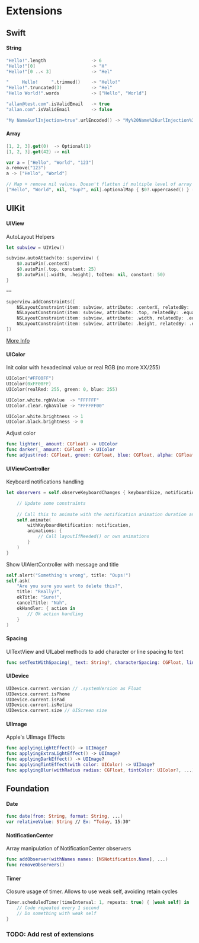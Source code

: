 
# Extensions

## Swift

#### String

```swift
"Hello!".length                 -> 6
"Hello!"[0]                     -> "H"
"Hello!"[0 ..< 3]               -> "Hel"

"     Hello!     ".trimmed()    -> "Hello!"
"Hello!".truncated(3)           -> "Hel"
"Hello World!".words            -> ["Hello", "World"]

"allan@test.com".isValidEmail   -> true
"allan.com".isValidEmail        -> false

"My Name&urlInjection=true".urlEncoded() -> "My%20Name%26urlInjection%3Dtrue"
```

#### Array

```swift
[1, 2, 3].get(0)  -> Optional(1)
[1, 2, 3].get(42) -> nil

var a = ["Hello", "World", "123"]
a.remove("123")
a -> ["Hello", "World"]

// Map + remove nil values. Doesn't flatten if multiple level of array like flatMap does
["Hello", "World", nil, "Sup?", nil].optionalMap { $0?.uppercased() } -> ["HELLO", "WORLD", "SUP?"]
```

## UIKit

#### UIView

AutoLayout Helpers

```swift
let subview = UIView()

subview.autoAttach(to: superview) {
    $0.autoPin(.centerX)
    $0.autoPin(.top, constant: 25)
    $0.autoPin([.width, .height], toItem: nil, constant: 50)
}

==

superview.addConstraints([
    NSLayoutConstraint(item: subview, attribute: .centerX, relatedBy: .equal, toItem: superview, attribute: .centerX, multiplier: 1, constant: 0),
    NSLayoutConstraint(item: subview, attribute: .top, relatedBy: .equal, toItem: superview, attribute: .top, multiplier: 1, constant: 25),
    NSLayoutConstraint(item: subview, attribute: .width, relatedBy: .equal, toItem: nil, attribute: .notAnAttribute, multiplier: 1, constant: 50),
    NSLayoutConstraint(item: subview, attribute: .height, relatedBy: .equal, toItem: nil, attribute: .notAnAttribute, multiplier: 1, constant: 50)
])
```

[More Info](UIKit/UIView/UIViewAutoLayoutExtensions.swift)

#### UIColor

Init color with hexadecimal value or real RGB (no more XX/255)

```swift
UIColor("#FF00FF")
UIColor(0xFF00FF)
UIColor(realRed: 255, green: 0, blue: 255)

UIColor.white.rgbValue  -> "FFFFFF"
UIColor.clear.rgbaValue -> "FFFFFF00"

UIColor.white.brightness -> 1
UIColor.black.brightness -> 0
```

Adjust color

```swift
func lighter(_ amount: CGFloat) -> UIColor
func darker(_ amount: CGFloat) -> UIColor
func adjust(red: CGFloat, green: CGFloat, blue: CGFloat, alpha: CGFloat) -> UIColor
```

#### UIViewController

Keyboard notifications handling

```swift
let observers = self.observeKeyboardChanges { keyboardSize, notification in

    // Update some constraints
    
    // Call this to animate with the notification animation duration and options
    self.animate(
        withKeyboardNotification: notification,
        animations: {
            // Call layoutIfNeeded() or own animations
        }
    )
}
```

Show UIAlertController with message and title

```swift
self.alert("Something's wrong", title: "Oups!")
self.ask(
    "Are you sure you want to delete this?",
    title: "Really?",
    okTitle: "Sure!",
    cancelTitle: "Nah",
    okHandler: { action in
        // Ok action handling
    }
)
```

#### Spacing

UITextView and UILabel methods to add character or line spacing to text

```swift
func setTextWithSpacing(_ text: String?, characterSpacing: CGFloat, lineSpacing: CGFloat, ...)
```

#### UIDevice

```swift
UIDevice.current.version // .systemVersion as Float
UIDevice.current.isPhone
UIDevice.current.isPad
UIDevice.current.isRetina
UIDevice.current.size // UIScreen size
```

#### UIImage

Apple's UIImage Effects

```swift
func applyingLightEffect() -> UIImage?
func applyingExtraLightEffect() -> UIImage?
func applyingDarkEffect() -> UIImage?
func applyingTintEffect(with color: UIColor) -> UIImage?
func applyingBlur(withRadius radius: CGFloat, tintColor: UIColor?, ...) -> UIImage?
```

## Foundation

#### Date

```swift
func date(from: String, format: String, ...)
var relativeValue: String // Ex: "Today, 15:30"
```

#### NotificationCenter

Array manipulation of NotificationCenter observers

```swift
func addObserver(withNames names: [NSNotification.Name], ...)
func removeObservers()
```

#### Timer

Closure usage of timer. Allows to use weak self, avoiding retain cycles

```swift
Timer.scheduledTimer(timeInterval: 1, repeats: true) { [weak self] in
    // Code repeated every 1 second
    // Do something with weak self
}
```

### TODO: Add rest of extensions
